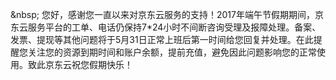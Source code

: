&amp;nbsp; 您好，感谢您一直以来对京东云服务的支持！2017年端午节假期期间，京东云服务平台的工单、电话仍保持7*24小时不间断咨询受理及报障处理。备案、发票、提现等其他问题将于5月31日正常上班后第一时间给您回复并处理。在此提醒您关注您的资源到期时间和账户余额，提前充值，避免因此问题影响您的正常使用。致此京东云祝您假期快乐！